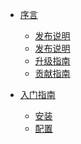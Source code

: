 * [序言]()
    * [发布说明](11/prologue/release.md)
    * [发布说明](11/prologue/upgrade)
    * [升级指南](11/prologue/upgrade)
    * [贡献指南](11/prologue/contribution)

* [入门指南]()
    * [安装](/11/getting-started/installation)
    * [配置](11/getting-started/configuration)
